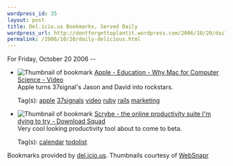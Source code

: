 ```yaml
--- 
wordpress_id: 35
layout: post
title: Del.icio.us Bookmarks, Served Daily
wordpress_url: http://dontforgettoplantit.wordpress.com/2006/10/20/daily-delicious/
permalink: /2006/10/20/daily-delicious.html
---
```

<p class="daily-delicious-header">For Friday, October 20 2006 --</p>

<ul class="daily-delicious">
	<li><p><img alt="Thumbnail of bookmark" src="http://images.websnapr.com/?url=http://www.apple.com/education/whymac/compsci/video.html" />
<a title="http://www.apple.com/education/whymac/compsci/video.html" href="http://www.apple.com/education/whymac/compsci/video.html">Apple - Education - Why Mac for Computer Science - Video</a><br />
Apple turns 37signal's Jason and David into rockstars.</p>
<div class="daily-delicious-tags">Tag(s): <a href="http://del.icio.us/popular/apple">apple</a> <a href="http://del.icio.us/popular/37signals">37signals</a> <a href="http://del.icio.us/popular/video">video</a> <a href="http://del.icio.us/popular/ruby">ruby</a> <a href="http://del.icio.us/popular/rails">rails</a> <a href="http://del.icio.us/popular/marketing">marketing</a></div>
</li>
	<li><p><img alt="Thumbnail of bookmark" src="http://images.websnapr.com/?url=http://www.downloadsquad.com/2006/10/20/scrybe-the-online-productivity-suite-im-dying-to-try/" />
<a title="http://www.downloadsquad.com/2006/10/20/scrybe-the-online-productivity-suite-im-dying-to-try/" href="http://www.downloadsquad.com/2006/10/20/scrybe-the-online-productivity-suite-im-dying-to-try/">Scrybe - the online productivity suite I'm dying to try - Download Squad</a><br />
Very cool looking productivity tool about to come to beta.</p>
<div class="daily-delicious-tags">Tag(s): <a href="http://del.icio.us/popular/calendar">calendar</a> <a href="http://del.icio.us/popular/todolist">todolist</a></div>
</li>
</ul>
<p class="daily-delicious-footer">Bookmarks provided by <a href="http://del.icio.us/cyu">del.icio.us</a>.  Thumbnails courtesy of <a href="http://websnapr.com">WebSnapr</a></p>
